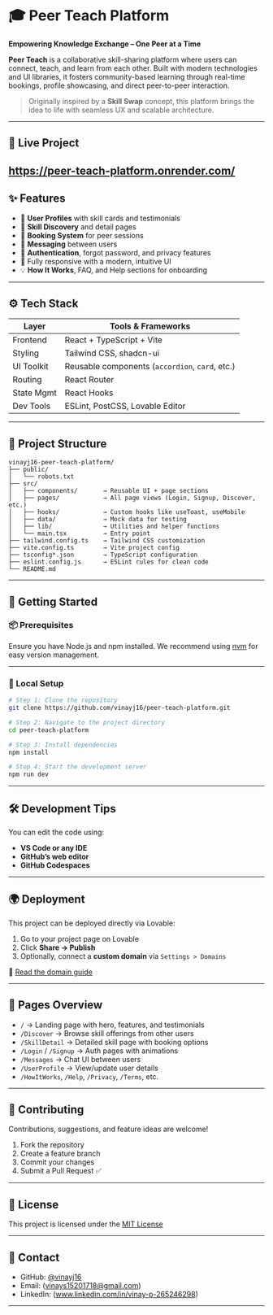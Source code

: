 # 🎓 Peer Teach Platform

**Empowering Knowledge Exchange – One Peer at a Time**

**Peer Teach** is a collaborative skill-sharing platform where users can connect, teach, and learn from each other. Built with modern technologies and UI libraries, it fosters community-based learning through real-time bookings, profile showcasing, and direct peer-to-peer interaction.

> Originally inspired by a **Skill Swap** concept, this platform brings the idea to life with seamless UX and scalable architecture.

---

## 🔗 Live Project

https://peer-teach-platform.onrender.com/
---

## ✨ Features

* 👤 **User Profiles** with skill cards and testimonials
* 🧠 **Skill Discovery** and detail pages
* 📅 **Booking System** for peer sessions
* 📩 **Messaging** between users
* 🔐 **Authentication**, forgot password, and privacy features
* 📱 Fully responsive with a modern, intuitive UI
* 💡 **How It Works**, FAQ, and Help sections for onboarding

---

## ⚙️ Tech Stack

| Layer      | Tools & Frameworks                              |
| ---------- | ----------------------------------------------- |
| Frontend   | React + TypeScript + Vite                       |
| Styling    | Tailwind CSS, shadcn-ui                         |
| UI Toolkit | Reusable components (`accordion`, `card`, etc.) |
| Routing    | React Router                                    |
| State Mgmt | React Hooks                                     |
| Dev Tools  | ESLint, PostCSS, Lovable Editor                 |

---

## 📁 Project Structure

```
vinayj16-peer-teach-platform/
├── public/
│   └── robots.txt
├── src/
│   ├── components/       → Reusable UI + page sections
│   ├── pages/            → All page views (Login, Signup, Discover, etc.)
│   ├── hooks/            → Custom hooks like useToast, useMobile
│   ├── data/             → Mock data for testing
│   ├── lib/              → Utilities and helper functions
│   └── main.tsx          → Entry point
├── tailwind.config.ts    → Tailwind CSS customization
├── vite.config.ts        → Vite project config
├── tsconfig*.json        → TypeScript configuration
├── eslint.config.js      → ESLint rules for clean code
└── README.md
```

---

## 🧪 Getting Started

### 📦 Prerequisites

Ensure you have Node.js and npm installed.
We recommend using [nvm](https://github.com/nvm-sh/nvm#installing-and-updating) for easy version management.

---

### 🚀 Local Setup

```bash
# Step 1: Clone the repository
git clone https://github.com/vinayj16/peer-teach-platform.git

# Step 2: Navigate to the project directory
cd peer-teach-platform

# Step 3: Install dependencies
npm install

# Step 4: Start the development server
npm run dev
```

---

## 🛠️ Development Tips

You can edit the code using:

* **VS Code or any IDE**
* **GitHub’s web editor**
* **GitHub Codespaces**

---

## 🌍 Deployment

This project can be deployed directly via Lovable:

1. Go to your project page on Lovable
2. Click **Share → Publish**
3. Optionally, connect a **custom domain** via `Settings > Domains`

📖 [Read the domain guide](https://docs.lovable.dev/tips-tricks/custom-domain#step-by-step-guide)

---

## 🧠 Pages Overview

* `/` → Landing page with hero, features, and testimonials
* `/Discover` → Browse skill offerings from other users
* `/SkillDetail` → Detailed skill page with booking options
* `/Login` / `/Signup` → Auth pages with animations
* `/Messages` → Chat UI between users
* `/UserProfile` → View/update user details
* `/HowItWorks`, `/Help`, `/Privacy`, `/Terms`, etc.

---

## 💬 Contributing

Contributions, suggestions, and feature ideas are welcome!

1. Fork the repository
2. Create a feature branch
3. Commit your changes
4. Submit a Pull Request ✅

---

## 📃 License

This project is licensed under the [MIT License](LICENSE)

---

## 🙋 Contact

* GitHub: [@vinayj16](https://github.com/vinayj16)
* Email: (vinays15201718@gmail.com)
* LinkedIn: (www.linkedin.com/in/vinay-p-265246298)

---

